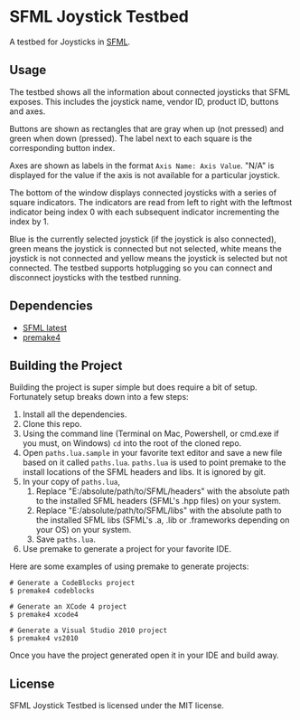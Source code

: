# SFML Joystick Testbed

A testbed for Joysticks in [SFML](http://sfml-dev.org/).

## Usage

The testbed shows all the information about connected joysticks that SFML exposes. This includes the joystick name, vendor ID, product ID, buttons and axes.

Buttons are shown as rectangles that are gray when up (not pressed) and green when down (pressed). The label next to each square is the corresponding button index.

Axes are shown as labels in the format `Axis Name: Axis Value`. "N/A" is displayed for the value if the axis is not available for a particular joystick.

The bottom of the window displays connected joysticks with a series of square indicators. The indicators are read from left to right with the leftmost indicator being index 0 with each subsequent indicator incrementing the index by 1.

Blue is the currently selected joystick (if the joystick is also connected), green means the joystick is connected but not selected, white means the joystick is not connected and yellow means the joystick is selected but not connected. The testbed supports hotplugging so you can connect and disconnect joysticks with the testbed running.

## Dependencies

- [SFML latest](https://github.com/LaurentGomila/SFML)
- [premake4](http://industriousone.com/premake)

## Building the Project

Building the project is super simple but does require a bit of setup. Fortunately setup breaks down into a few steps:

1. Install all the dependencies.
2. Clone this repo.
3. Using the command line (Terminal on Mac, Powershell, or cmd.exe if you must, on Windows) `cd` into the root of the cloned repo.
4. Open `paths.lua.sample` in your favorite text editor and save a new file based on it called `paths.lua`. `paths.lua` is used to point premake to the install locations of the SFML headers and libs. It is ignored by git.
5. In your copy of `paths.lua`,
    1. Replace "E:/absolute/path/to/SFML/headers" with the absolute path to the installed SFML headers (SFML's .hpp files) on your system.
    2. Replace "E:/absolute/path/to/SFML/libs" with the absolute path to the installed SFML libs (SFML's .a, .lib or .frameworks depending on your OS) on your system.
    3. Save `paths.lua`.
6. Use premake to generate a project for your favorite IDE.

Here are some examples of using premake to generate projects:

    # Generate a CodeBlocks project
    $ premake4 codeblocks

    # Generate an XCode 4 project
    $ premake4 xcode4

    # Generate a Visual Studio 2010 project
    $ premake4 vs2010

Once you have the project generated open it in your IDE and build away.

## License

SFML Joystick Testbed is licensed under the MIT license.